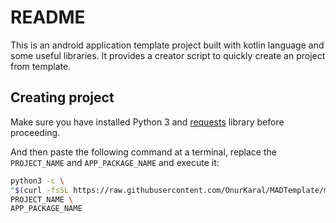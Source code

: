 # README

This is an android application template project built with kotlin language and some useful libraries. It provides a creator script to quickly create an project from template.

## Creating project

Make sure you have installed Python 3 and [requests](https://pypi.org/project/requests/) library before proceeding.

And then paste the following command at a terminal, replace the `PROJECT_NAME` and `APP_PACKAGE_NAME` and execute it:
```sh
python3 -c \
"$(curl -fsSL https://raw.githubusercontent.com/OnurKaral/MADTemplate/master/create-android-kotlin-app.py)" \
PROJECT_NAME \
APP_PACKAGE_NAME
```
